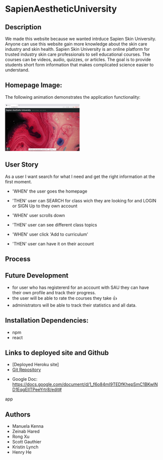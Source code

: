 # SapienAestheticUniversity

## Description  
We made this website because we wanted intrduce Sapien Skin University. Anyone can use this website gain more knowledge about the skin care industry and skin health. Sapien Skin University is an online platform for trusted industry skin care professionals to sell educational courses. The courses can be videos, audio, quizzes, or articles. The goal is to provide students short form information that makes complicated science easier to understand.

## Homepage Image:
The following animation demonstrates the application functionality:

![SapienAestheticUniversity main page](./Assets/244.gif)

## User Story 
As a user I want search for what I need and get the right information at the first moment. 

* 'WHEN' the user goes the homepage
* 'THEN' user can SEARCH for class wich they are looking for and LOGIN or SIGN Up to they own account

* 'WHEN' user scrolls down 
* 'THEN' user can see different class topics

* 'WHEN' user click 'Add to curriculum'
* 'THEN' user can have it on their account

## Process

## Future Development
* for user who has registererd for an account with SAU they can have their own profile and track their progress.
* the user will be able to rate the courses they take 👍 
* administrators will be able to track their statistics and all data.


## Installation Dependencies:
* npm
* react

## Links to deployed site and Github
* [Deployed Heroku site]
* [Git Repository](https://github.com/ManuelaKenna/SapienAestheticUniversity)

- Google Doc: https://docs.google.com/document/d/1_f6o84mI9TEDfKhepSmC1BKwlND1EqgElITPeeYrtr8/edit#

app

## Authors
* Manuela Kenna 
* Zeinab Hared
* Rong Xu
* Scott Gauthier
* Kristin Lynch 
* Henry He
